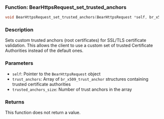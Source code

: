 ### Function: BearHttpsRequest_set_trusted_anchors
```c
void BearHttpsRequest_set_trusted_anchors(BearHttpsRequest *self, br_x509_trust_anchor *trust_anchors, size_t trusted_anchors_size);
```
### Description
Sets custom trusted anchors (root certificates) for SSL/TLS certificate validation. This allows the client to use a custom set of trusted Certificate Authorities instead of the default ones.

### Parameters
- `self`: Pointer to the `BearHttpsRequest` object
- `trust_anchors`: Array of `br_x509_trust_anchor` structures containing trusted certificate authorities
- `trusted_anchors_size`: Number of trust anchors in the array

### Returns
This function does not return a value.
